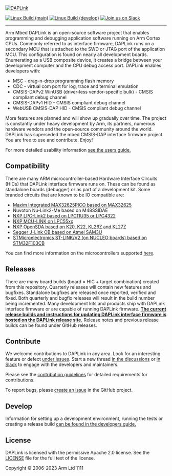 
[![DAPLink](/docs/images/daplink-website-logo-link.png)](https://daplink.io/)

[![Linux Build (main)](https://github.com/ARMmbed/DAPLink/actions/workflows/linux.yml/badge.svg?branch=main)](https://github.com/ARMmbed/DAPLink/actions/workflows/linux.yml)
[![Linux Build (develop)](https://github.com/ARMmbed/DAPLink/actions/workflows/linux.yml/badge.svg?branch=develop)](https://github.com/ARMmbed/DAPLink/actions/workflows/linux.yml)
[![Join us on Slack](https://img.shields.io/static/v1?label=Slack&color=4A154B&logo=slack&style=social&message=Join%20us%20on%20Slack)](https://join.slack.com/t/pyocd/shared_invite/zt-zqjv6zr5-ZfGAXl_mFCGGmFlB_8riHA)

----

Arm Mbed DAPLink is an open-source software project that enables programming and debugging application software running on Arm Cortex CPUs. Commonly referred to as interface firmware, DAPLink runs on a secondary MCU that is attached to the SWD or JTAG port of the application MCU. This configuration is found on nearly all development boards. Enumerating as a USB composite device, it creates a bridge between your development computer and the CPU debug access port. DAPLink enables developers with:

* MSC - drag-n-drop programming flash memory
* CDC - virtual com port for log, trace and terminal emulation
* CMSIS-DAPv2 WinUSB (driver-less vendor-specific bulk) - CMSIS compliant debug channel
* CMSIS-DAPv1 HID - CMSIS compliant debug channel
* WebUSB CMSIS-DAP HID - CMSIS compliant debug channel

More features are planned and will show up gradually over time. The project is constantly under heavy development by Arm, its partners, numerous hardware vendors and the open-source community around the world. DAPLink has superseded the mbed CMSIS-DAP interface firmware project. You are free to use and contribute. Enjoy!

For more detailed usability information [see the users guide.](docs/USERS-GUIDE.md)

## Compatibility
There are many ARM microcontroller-based Hardware Interface Circuits (HICs) that DAPLink interface firmware runs on. These can be found as standalone boards (debugger) or as part of a development kit. Some branded circuits that are known to be IO compatible are:

* [Maxim Integrated MAX32625PICO based on MAX32625](https://www.maximintegrated.com/en/products/microcontrollers/MAX32625PICO.html)
* Nuvoton Nu-Link2-Me based on M48SSIDAE
* [NXP LPC-Link2 based on LPC11U35 or LPC4322](https://www.nxp.com/support/developer-resources/hardware-development-tools/lpcxpresso-boards:LPCXPRESSO-BOARDS)
* [NXP MCU-LINK on LPC55xx](https://www.nxp.com/design/microcontrollers-developer-resources/mcu-link-debug-probe:MCU-LINK)
* [NXP OpenSDA based on K20, K22, KL26Z and KL27Z](http://www.nxp.com/products/software-and-tools/run-time-software/kinetis-software-and-tools/ides-for-kinetis-mcus/opensda-serial-and-debug-adapter:OPENSDA)
* [Segger J-Link OB based on Atmel SAM3U](https://www.segger.com/products/debug-probes/j-link/models/j-link-ob/)
* [STMicroelectronics ST-LINK/V2 (on NUCLEO boards) based on STM32F103CB](https://www.st.com/en/evaluation-tools/stm32-nucleo-boards.html)

You can find more information on the microcontrollers supported [here](docs/hic/README.md).

## Releases
There are many board builds (board = HIC + target combination) created from this repository. Quarterly releases will contain new features and bugfixes. Standalone bugfixes are released once reported, verified and fixed. Both quarterly and bugfix releases will result in the build number being incremented. Many development kits and products ship with DAPLink interface firmware or are capable of running DAPLink firmware. **[The current release builds and instructions for updating DAPLink interface firmware is hosted on the DAPLink release site.](https://daplink.io/)** Release notes and previous release builds can be found under GitHub releases.

## Contribute

We welcome contributions to DAPLink in any area. Look for an interesting feature or defect
[under issues](https://github.com/ARMmbed/DAPLink/issues). Start a new thread [in the
discussions](https://github.com/ARMmbed/DAPLink/discussions) or
[in Slack](https://join.slack.com/t/pyocd/shared_invite/zt-zqjv6zr5-ZfGAXl_mFCGGmFlB_8riHA)
to engage with the developers and maintainers.

Please see the [contribution guidelines](CONTRIBUTING.md) for detailed requirements for
contributions.

To report bugs, please [create an issue](https://github.com/ARMmbed/DAPLink/issues/new) in the
GitHub project.

## Develop
Information for setting up a development environment, running the tests or creating a release build [can be found in the developers guide.](docs/DEVELOPERS-GUIDE.md)

## License
DAPLink is licensed with the permissive Apache 2.0 license. See the [LICENSE](LICENSE) file for the
full text of the license.

Copyright © 2006-2023 Arm Ltd
1111
